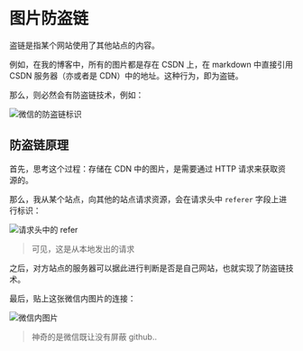# 图片防盗链

盗链是指某个网站使用了其他站点的内容。

例如，在我的博客中，所有的图片都是存在 CSDN 上，在 markdown 中直接引用 CSDN 服务器（亦或者是 CDN）中的地址。这种行为，即为盗链。

那么，则必然会有防盗链技术，例如：

![微信的防盗链标识](https://img-blog.csdnimg.cn/20210620193227993.png)

## 防盗链原理

首先，思考这个过程：存储在 CDN 中的图片，是需要通过 HTTP 请求来获取资源的。

那么，我从某个站点，向其他的站点请求资源，会在请求头中 `referer` 字段上进行标识：

![请求头中的 refer](https://img-blog.csdnimg.cn/20210620193643663.png)

> 可见，这是从本地发出的请求

之后，对方站点的服务器可以据此进行判断是否是自己网站，也就实现了防盗链技术。

最后，贴上这张微信内图片的连接：

![微信内图片](https://mmbiz.qpic.cn/mmbiz_jpg/k8mfzmDiciawE83yFHcYbHEdUjB5K0JP7iasNYmzTGhgGAzYCU6HuHbEss7sf9VOWGfDs5bKgGunTCjMtnuR1mhhg/640)

> 神奇的是微信既让没有屏蔽 github..
